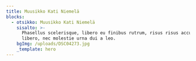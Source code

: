 ```yaml
---
title: Muusikko Kati Niemelä
blocks:
  - otsikko: Muusikko Kati Niemelä
    sisalto: >-
      Phasellus scelerisque, libero eu finibus rutrum, risus risus accumsan
      libero, nec molestie urna dui a leo.
    bgImg: /uploads/DSC04273.jpg
    _template: hero
---
```



